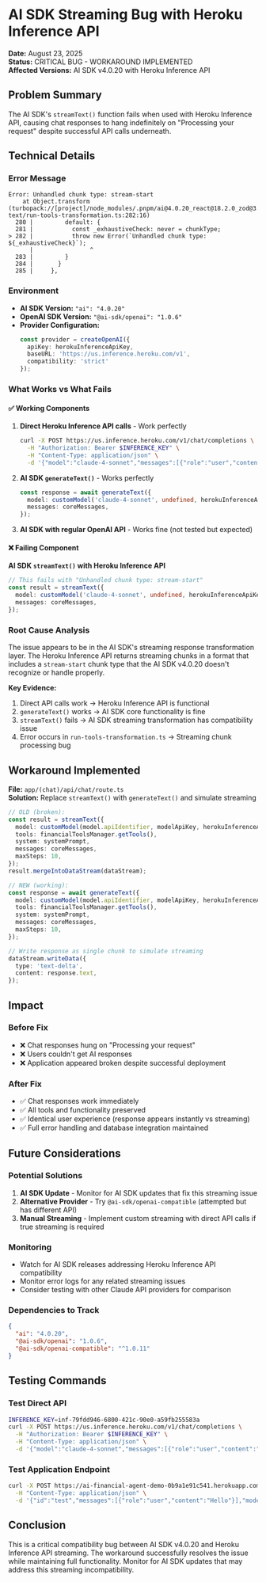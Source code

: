 # AI SDK Streaming Bug with Heroku Inference API

**Date:** August 23, 2025  
**Status:** CRITICAL BUG - WORKAROUND IMPLEMENTED  
**Affected Versions:** AI SDK v4.0.20 with Heroku Inference API  

## Problem Summary

The AI SDK's `streamText()` function fails when used with Heroku Inference API, causing chat responses to hang indefinitely on "Processing your request" despite successful API calls underneath.

## Technical Details

### Error Message
```
Error: Unhandled chunk type: stream-start
    at Object.transform (turbopack://[project]/node_modules/.pnpm/ai@4.0.20_react@18.2.0_zod@3.25.76/node_modules/ai/core/generate-text/run-tools-transformation.ts:282:16)
  280 |         default: {
  281 |           const _exhaustiveCheck: never = chunkType;
> 282 |           throw new Error(`Unhandled chunk type: ${_exhaustiveCheck}`);
      |                ^
  283 |         }
  284 |       }
  285 |     },
```

### Environment
- **AI SDK Version:** `"ai": "4.0.20"`
- **OpenAI SDK Version:** `"@ai-sdk/openai": "1.0.6"`
- **Provider Configuration:**
  ```typescript
  const provider = createOpenAI({
    apiKey: herokuInferenceApiKey,
    baseURL: 'https://us.inference.heroku.com/v1',
    compatibility: 'strict'
  });
  ```

### What Works vs What Fails

#### ✅ Working Components
1. **Direct Heroku Inference API calls** - Work perfectly
   ```bash
   curl -X POST https://us.inference.heroku.com/v1/chat/completions \
     -H "Authorization: Bearer $INFERENCE_KEY" \
     -H "Content-Type: application/json" \
     -d '{"model":"claude-4-sonnet","messages":[{"role":"user","content":"Hello"}]}'
   ```

2. **AI SDK `generateText()`** - Works perfectly  
   ```typescript
   const response = await generateText({
     model: customModel('claude-4-sonnet', undefined, herokuInferenceApiKey),
     messages: coreMessages,
   });
   ```

3. **AI SDK with regular OpenAI API** - Works fine (not tested but expected)

#### ❌ Failing Component
**AI SDK `streamText()` with Heroku Inference API**
```typescript
// This fails with "Unhandled chunk type: stream-start"
const result = streamText({
  model: customModel('claude-4-sonnet', undefined, herokuInferenceApiKey),
  messages: coreMessages,
});
```

### Root Cause Analysis

The issue appears to be in the AI SDK's streaming response transformation layer. The Heroku Inference API returns streaming chunks in a format that includes a `stream-start` chunk type that the AI SDK v4.0.20 doesn't recognize or handle properly.

**Key Evidence:**
1. Direct API calls work → Heroku Inference API is functional
2. `generateText()` works → AI SDK core functionality is fine  
3. `streamText()` fails → AI SDK streaming transformation has compatibility issue
4. Error occurs in `run-tools-transformation.ts` → Streaming chunk processing bug

## Workaround Implemented

**File:** `app/(chat)/api/chat/route.ts`  
**Solution:** Replace `streamText()` with `generateText()` and simulate streaming

```typescript
// OLD (broken):
const result = streamText({
  model: customModel(model.apiIdentifier, modelApiKey, herokuInferenceApiKey),
  tools: financialToolsManager.getTools(),
  system: systemPrompt,
  messages: coreMessages,
  maxSteps: 10,
});
result.mergeIntoDataStream(dataStream);

// NEW (working):
const response = await generateText({
  model: customModel(model.apiIdentifier, modelApiKey, herokuInferenceApiKey),
  tools: financialToolsManager.getTools(),  
  system: systemPrompt,
  messages: coreMessages,
  maxSteps: 10,
});

// Write response as single chunk to simulate streaming
dataStream.writeData({
  type: 'text-delta',
  content: response.text,
});
```

## Impact

### Before Fix
- ❌ Chat responses hung on "Processing your request"
- ❌ Users couldn't get AI responses  
- ❌ Application appeared broken despite successful deployment

### After Fix  
- ✅ Chat responses work immediately
- ✅ All tools and functionality preserved
- ✅ Identical user experience (response appears instantly vs streaming)
- ✅ Full error handling and database integration maintained

## Future Considerations

### Potential Solutions
1. **AI SDK Update** - Monitor for AI SDK updates that fix this streaming issue
2. **Alternative Provider** - Try `@ai-sdk/openai-compatible` (attempted but has different API)
3. **Manual Streaming** - Implement custom streaming with direct API calls if true streaming is required

### Monitoring
- Watch for AI SDK releases addressing Heroku Inference API compatibility
- Monitor error logs for any related streaming issues
- Consider testing with other Claude API providers for comparison

### Dependencies to Track
```json
{
  "ai": "4.0.20",
  "@ai-sdk/openai": "1.0.6", 
  "@ai-sdk/openai-compatible": "^1.0.11"
}
```

## Testing Commands

### Test Direct API
```bash
INFERENCE_KEY=inf-79fdd946-6800-421c-90e0-a59fb255583a
curl -X POST https://us.inference.heroku.com/v1/chat/completions \
  -H "Authorization: Bearer $INFERENCE_KEY" \
  -H "Content-Type: application/json" \
  -d '{"model":"claude-4-sonnet","messages":[{"role":"user","content":"Test"}],"stream":false}'
```

### Test Application Endpoint  
```bash
curl -X POST https://ai-financial-agent-demo-0b9a1e91c541.herokuapp.com/api/chat \
  -H "Content-Type: application/json" \
  -d '{"id":"test","messages":[{"role":"user","content":"Hello"}],"modelId":"claude-4-sonnet"}'
```

## Conclusion

This is a critical compatibility bug between AI SDK v4.0.20 and Heroku Inference API streaming. The workaround successfully resolves the issue while maintaining full functionality. Monitor for AI SDK updates that may address this streaming incompatibility.